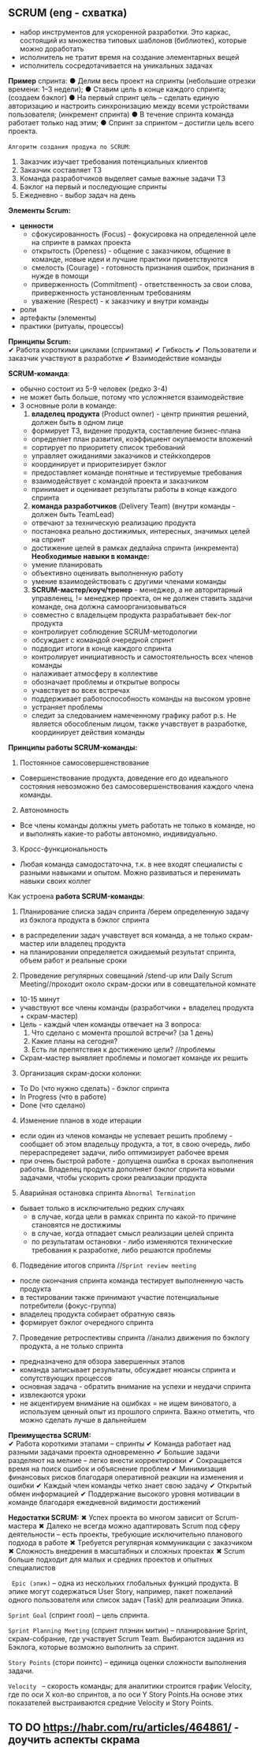 
## SCRUM (eng - схватка)

- набор инструментов для ускоренной разработки. Это каркас, состоящий из множества типовых шаблонов (библиотек), которые можно доработать 
- исполнитель не тратит время на создание элементарных вещей
- исполнитель сосредотачивается на уникальных задачах

**Пример** спринта: 
● Делим весь проект на спринты (небольшие отрезки времени: 1–3 недели);
● Ставим цель в конце каждого спринта; (создаем бэклог)
● На первый спринт цель – сделать единую авторизацию и настроить синхронизацию между всеми устройствами пользователя; (инкремент спринта)
● В течение спринта команда работает только над этим;
● Спринт за спринтом – достигли цель всего проекта.

`Алгоритм создания продука по SCRUM`:
1. Заказчик изучает требования потенциальных клиентов
2. Заказчик составляет ТЗ
3. Команда разработчиков выделяет самые важные задачи ТЗ
4. Бэклог на первый и последующие спринты
5. Ежедневно - выбор задач на день

**Элементы Scrum:**
- **ценности**
  * сфокусированность (Focus) - фокусировка на определенной целе на спринте в рамках проекта
  * открытость (Openess) - общение с заказчиком, общение в команде, новые идеи и лучшие практики приветствуются
  * смелость (Courage) - готовность признания ошибок, признания в нужде в помощи
  * приверженность (Commitment) - ответственность за свои слова, приверженность установленным требованиям
  * уважение (Respect) - к заказчику и внутри команды
- роли
- артефакты (элементы)
- практики (ритуалы, процессы)

**Принципы Scrum:**  
✔ Работа короткими циклами (спринтами)
✔ Гибкость
✔ Пользователи и заказчик участвуют в разработке
✔ Взаимодействие команды

**SCRUM-команда**:
- обычно состоит из 5-9 человек (редко 3-4)
- не может быть больше, потому что усложняется взаимодействие
- 3 основные роли в команде: 
  1. **владелец продукта** (Product owner) - центр принятия решений, должен быть в одном лице
    - формирует ТЗ, видение продукта, составление бизнес-плана
    - определяет план развития, коэффициент окупаемости вложений
    - сортирует по приоритету список требований
    - управляет ожиданиями заказчиков и стейкхолдеров
    - координирует и приоритезирует бэклог
    - предоставляет команде понятные и тестируемые требования
    - взаимодействует с командой проекта и заказчиком
    - принимает и оценивает результаты работы в конце каждого спринта
  2. **команда разработчиков** (Delivery Team) (внутри команды - должен быть TeamLead)
    - отвечают за техническую реализацию продукта
    - постановка реально достижимых, интересных, значимых целей на спринт
    - достижение целей в рамках дедлайна спринта (инкремента)
    **Необходимые навыки в команде:** 
    * умение планировать
    * объективно оценивать выполненную работу
    * умение взаимодействовать с другими членами команды
  3. **SCRUM-мастер/коуч/тренер** - менеджер, а не авторитарный управленец, != менеджер проекта, он не должен ставить задачи команде, она должна самоорганизовываться
    - совместно с владельцем продукта разрабатывает бек-лог продукта
    - контролирует соблюдение SCRUM-методологии
    - обсуждает с командой очередной спринт
    - подводит итоги в конце каждого спринта
    - контролирует инициативность и самостоятельность всех членов команды
    - налаживает атмосферу в коллективе
    - обозначает проблемы и открытые вопросы
    - учавствует во всех встречах
    - поддерживает работоспособность команды на высоком уровне
    - устраняет проблемы
    - следит за следованием намеченному графику работ
    p.s. Не является обособленым лицом, также учавствует в разработке, координирует действия команды

**Принципы работы SCRUM-команды:**    
1. Постоянное самосовершенствование
  * Совершенствование продукта, доведение его до идеального состояния
невозможно без самосовершенствования каждого члена команды.
2. Автономность
  * Все члены команды должны уметь работать не только в команде, но и
выполнять какие-то работы автономно, индивидуально.
3. Кросс-функциональность
  * Любая команда самодостаточна, т.к. в нее входят специалисты с разными
навыками и опытом. Можно развиваться и перенимать навыки своих
коллег

Как устроена **работа SCRUM-команды**:
1. Планирование списка задач спринта /берем определенную задачу из бэклога продукта в бэклог спринта
  * в распределении задач учавствует вся команда, а не только скрам-мастер или владелец продукта
  * на планировании определяется ожидаемый результат спринта, объем работ и реальные сроки
2. Проведение регулярных совещаний /stend-up или Daily Scrum Meeting//проходит около скрам-доски или в совещательной комнате
  * 10-15 минут
  * учавствуют все члены команды (разработчики + владелец продукта + скрам-мастер)
  * Цель - каждый член команды отвечает на 3 вопроса:
    1. Что сделано с момента прошлой встречи? (за 1 день)
    2. Какие планы на сегодня?
    3. Есть ли препятствия к достижению цели? //проблемы
  * Скрам-мастер выявляет проблемы и помогает команде их решить
3. Организация скрам-доски
  колонки:  
  * To Do (что нужно сделать) - бэклог спринта
  * In Progress (что в работе)
  * Done (что сделано)
4. Изменение планов в ходе итерации
  * если один из членов команды не успевает решить проблему - сообщает об этом владельцу продукта, а тот, в свою очередь, либо перераспредеяет задачи, либо оптимизирует рабочее время
  * при очень быстрой работе - допущена ошибка в сроках выполнения работы. Владелец продукта дополняет бэклог спринта новыми задачами, чтобы ускорить сроки реализации продукта
5. Аварийная остановка спринта `Abnormal Termination`
  * бывает только в исключительно редких случаях
      * в случае, когда цели в рамках спринта по какой-то причине становятся не достижимы
      * в случае, когда отпадает смысл реализации целей спринта
      * по результатам остановки - либо изменяются технические требования к разработке, либо решаются проблемы
6. Подведение итогов спринта //`Sprint review meeting`
  * после окончания спринта команда тестирует выполненную часть продукта
  * в тестировании также принимают участие потенциальные потребители (фокус-группа)
  * владелец продукта собирает обратную связь
  * формирует бэклог очередного спринта
7. Проведение ретроспективы спринта //анализ движения по бэклогу продукта, а не только спринта
  * предназначено для обзора завершенных этапов
  * команда записывает результаты, обсуждает нюансы спринта и сопутствующих процессов
  * основная задача - обратить внимание на успехи и неудачи спринта
  * извлекаются уроки
  * не акцентируем внимание на ошибках = не ищем виноватого, а используем ценный опыт из прошлого спринта. Важно отметить, что можно сделать лучше в дальнейшем

**Преимущества SCRUM:**   
✔ Работа короткими этапами – спринты
✔ Команда работает над разными задачами проекта одновременно
✔ Большие задачи разделяют на мелкие – легко внести корректировки
✔ Сокращается время на поиск ошибок и объяснение проблем
✔ Минимизация финансовых рисков благодаря оперативной реакции
на изменения и ошибки
✔ Каждый член команды четко знает свою задачу
✔ Открытый обмен информацией
✔ Поддержание высокого уровня мотивации в команде благодаря
ежедневной видимости достижений

**Недостатки SCRUM:**
✖ Успех проекта во многом зависит от Scrum-мастера
✖ Далеко не всегда можно адаптировать Scrum под сферу
деятельности – есть проекты, требующие исключительно
планового подхода в работе
✖ Требуется регулярная коммуникации с заказчиком
✖ Сложность внедрения в масштабных и сложных проектах
✖ Scrum больше подходит для малых и средних проектов
 и опытных специалистов

` Epic (эпик)` – одна из нескольких глобальных функций продукта. В эпике могут содержаться User Story, например, пакет пожеланий одного пользователя или список задач (Task) для реализации Эпика.

`Sprint Goal` (спринт гоол) – цель спринта.

`Sprint Planning Meeting` (спринт плэнин митин) – планирование Sprint, скрам-собрание, где участвует Scrum Team. Выбираются задания из Бэклога, которые возможно выполнить за спринт.

`Story Points` (стори поинтc) – единица оценки сложности выполнения задачи.

`Velocity ` – скорость команды; для аналитики строится график Velocity, где по оси Х кол-во спринтов, а по оси Y Story Points.На основе этих показателей выстраиваются средние Velocity и Story Points.

## TO DO https://habr.com/ru/articles/464861/ - доучить аспекты скрама